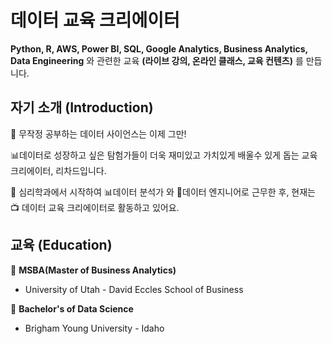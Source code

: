 # 데이터 교육 크리에이터

**Python, R, AWS, Power BI, SQL, Google Analytics, Business Analytics, Data Engineering**
와 관련한 교육 **(라이브 강의, 온라인 클래스, 교육 컨텐츠)** 를 만듭니다.

## 자기 소개 (Introduction)
🤚 무작정 공부하는 데이터 사이언스는 이제 그만!

📊데이터로 성장하고 싶은 탐험가들이 더욱 재미있고 가치있게 배울수 있게 돕는 
교육 크리에이터, 리차드입니다.

📖 심리학과에서 시작하여 
📊데이터 분석가 와 🔧데이터 엔지니어로 근무한 후,
현재는 📺 데이터 교육 크리에이터로 활동하고 있어요.



## 교육 (Education)

🏫 **MSBA(Master of Business Analytics)**

- University of Utah - David Eccles School of Business

🏫 **Bachelor's of Data Science**
- Brigham Young University - Idaho
